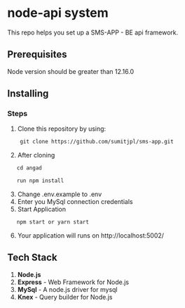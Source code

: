 # node-api system

This repo helps you set up a SMS-APP - BE api framework. 

## Prerequisites
Node version should be greater than 12.16.0

## Installing

### Steps

1. Clone this repository by using: 
```diff
    git clone https://github.com/sumitjpl/sms-app.git
```
2. After cloning 
```diff
   cd angad

   run npm install
```
3. Change .env.example to .env
4. Enter you MySql connection credentials
5. Start Application 
```diff
   npm start or yarn start
```
6. Your application will runs on http://localhost:5002/


## Tech Stack

1. **Node.js**
2. **Express** - Web Framework for Node.js
3. **MySql** - A node.js driver for mysql
4. **Knex** - Query builder for Node.js
